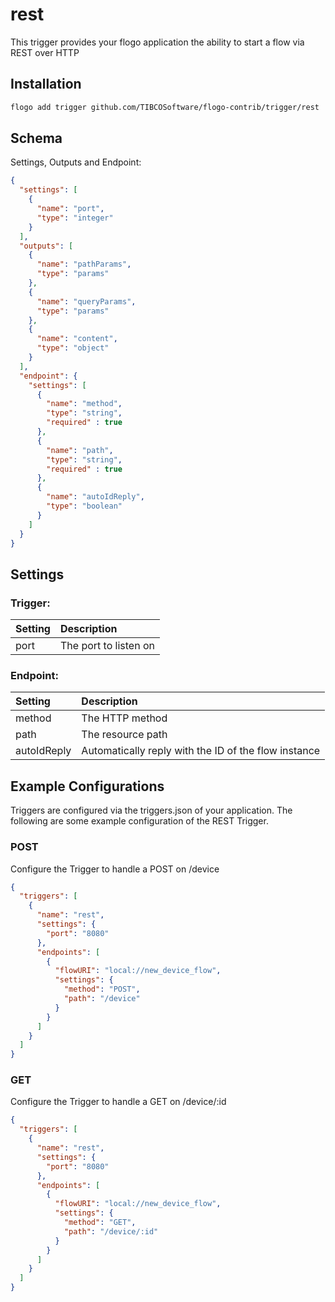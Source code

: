 # rest
This trigger provides your flogo application the ability to start a flow via REST over HTTP

## Installation

```bash
flogo add trigger github.com/TIBCOSoftware/flogo-contrib/trigger/rest
```

## Schema
Settings, Outputs and Endpoint:

```json
{
  "settings": [
    {
      "name": "port",
      "type": "integer"
    }
  ],
  "outputs": [
    {
      "name": "pathParams",
      "type": "params"
    },
    {
      "name": "queryParams",
      "type": "params"
    },
    {
      "name": "content",
      "type": "object"
    }
  ],
  "endpoint": {
    "settings": [
      {
        "name": "method",
        "type": "string",
        "required" : true
      },
      {
        "name": "path",
        "type": "string",
        "required" : true
      },
      {
        "name": "autoIdReply",
        "type": "boolean"
      }
    ]
  }
}
```
## Settings
### Trigger:
| Setting     | Description    |
|:------------|:---------------|
| port | The port to listen on |         
### Endpoint:
| Setting     | Description    |
|:------------|:---------------|
| method      | The HTTP method |         
| path        | The resource path  |
| autoIdReply | Automatically reply with the ID of the flow instance |

## Example Configurations

Triggers are configured via the triggers.json of your application. The following are some example configuration of the REST Trigger.

### POST
Configure the Trigger to handle a POST on /device

```json
{
  "triggers": [
    {
      "name": "rest",
      "settings": {
        "port": "8080"
      },
      "endpoints": [
        {
          "flowURI": "local://new_device_flow",
          "settings": {
            "method": "POST",
            "path": "/device"
          }
        }
      ]
    }
  ]
}
```

### GET
Configure the Trigger to handle a GET on /device/:id

```json
{
  "triggers": [
    {
      "name": "rest",
      "settings": {
        "port": "8080"
      },
      "endpoints": [
        {
          "flowURI": "local://new_device_flow",
          "settings": {
            "method": "GET",
            "path": "/device/:id"
          }
        }
      ]
    }
  ]
}
```
